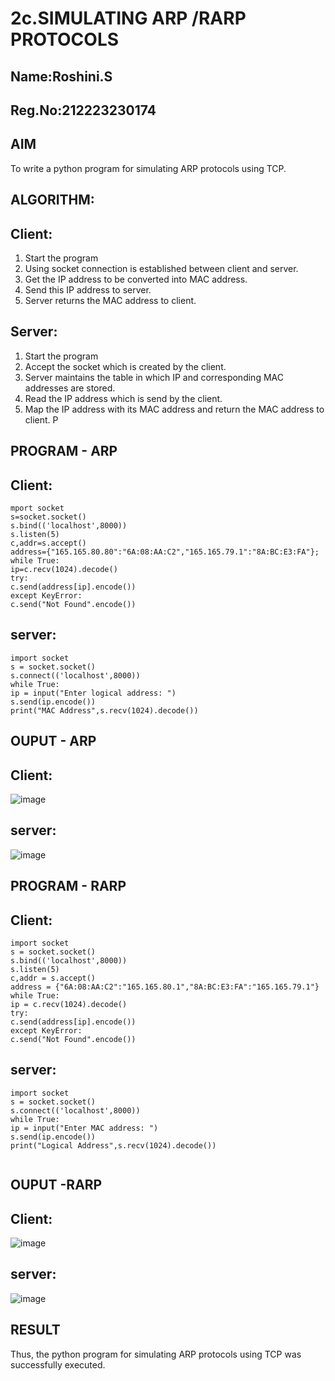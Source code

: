 # 2c.SIMULATING ARP /RARP PROTOCOLS
## Name:Roshini.S
## Reg.No:212223230174
## AIM
To write a python program for simulating ARP protocols using TCP.
## ALGORITHM:
## Client:
1. Start the program
2. Using socket connection is established between client and server.
3. Get the IP address to be converted into MAC address.
4. Send this IP address to server.
5. Server returns the MAC address to client.
## Server:
1. Start the program
2. Accept the socket which is created by the client.
3. Server maintains the table in which IP and corresponding MAC addresses are
stored.
4. Read the IP address which is send by the client.
5. Map the IP address with its MAC address and return the MAC address to client.
P
## PROGRAM - ARP
## Client:
```
mport socket
s=socket.socket()
s.bind(('localhost',8000))
s.listen(5)
c,addr=s.accept()
address={"165.165.80.80":"6A:08:AA:C2","165.165.79.1":"8A:BC:E3:FA"}; while True:
ip=c.recv(1024).decode()
try:
c.send(address[ip].encode())
except KeyError:
c.send("Not Found".encode())
```
## server:
```
import socket
s = socket.socket()
s.connect(('localhost',8000))
while True:
ip = input("Enter logical address: ")
s.send(ip.encode())
print("MAC Address",s.recv(1024).decode())
```
## OUPUT - ARP
## Client:
![image](https://github.com/23008859/2c.ARP_RARP_PROTOCOLS/assets/139117979/da8440da-4e7a-46a9-b2e9-2aae0f10a233)

## server:
![image](https://github.com/23008859/2c.ARP_RARP_PROTOCOLS/assets/139117979/8692b901-a745-4ed2-8cb9-7fef5d939d22)

## PROGRAM - RARP
## Client:
```
import socket
s = socket.socket()
s.bind(('localhost',8000))
s.listen(5)
c,addr = s.accept()
address = {"6A:08:AA:C2":"165.165.80.1","8A:BC:E3:FA":"165.165.79.1"}
while True:
ip = c.recv(1024).decode()
try:
c.send(address[ip].encode())
except KeyError:
c.send("Not Found".encode())
```
## server:
```
import socket
s = socket.socket()
s.connect(('localhost',8000))
while True:
ip = input("Enter MAC address: ")
s.send(ip.encode())
print("Logical Address",s.recv(1024).decode())


```

## OUPUT -RARP
## Client:
![image](https://github.com/23008859/2c.ARP_RARP_PROTOCOLS/assets/139117979/2b562751-26b4-49ca-a387-c686aed02c5c)


## server:

![image](https://github.com/23008859/2c.ARP_RARP_PROTOCOLS/assets/139117979/b447c387-df34-4e85-b932-15b2bbd8cf69)

## RESULT
Thus, the python program for simulating ARP protocols using TCP was successfully 
executed.
